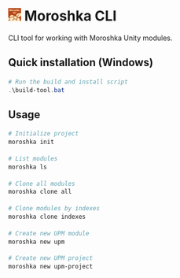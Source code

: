 # <img src="moroshka-cli.jpg" height="26px"/> Moroshka CLI

CLI tool for working with Moroshka Unity modules.

## Quick installation (Windows)

```powershell
# Run the build and install script
.\build-tool.bat
```

## Usage

```bash
# Initialize project
moroshka init

# List modules
moroshka ls

# Clone all modules
moroshka clone all

# Clone modules by indexes
moroshka clone indexes

# Create new UPM module
moroshka new upm

# Create new UPM project
moroshka new upm-project
```

